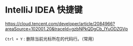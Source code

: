 # IntelliJ IDEA 快捷键

https://cloud.tencent.com/developer/article/2084966?areaSource=102001.20&traceId=gzbNPkQDgCb_IYuODZGVp

`Ctrl + Y` : 删除当前光标所在的代码行。（常用）